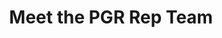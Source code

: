 ---
# An instance of the People widget.
# Documentation: https://wowchemy.com/docs/page-builder/
widget: contact

# This file represents a page section.
headless: true

# Order that this section appears on the page.
weight: 68

title: Meet the PGR Rep Team
subtitle:

content:
  # Choose which groups/teams of users to display.
  #   Edit `user_groups` in each user's profile to add them to one or more of these groups.
  user_groups:
  - PGR Reps
  - EDI Reps
  - Social Reps
design:
  show_interests: false
  show_role: true
  show_social: true
---